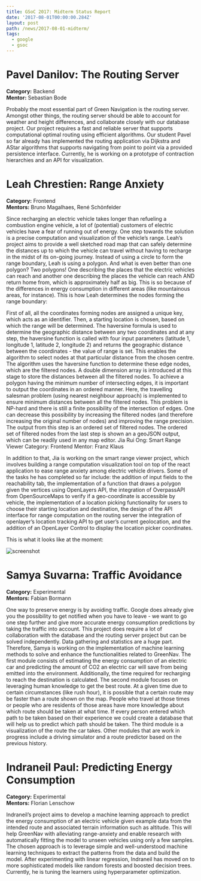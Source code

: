 ```yaml
---
title: GSoC 2017: Midterm Status Report
date: '2017-08-01T00:00:00.284Z'
layout: post
path: /news/2017-08-01-midterm/
tags:
  - google
  - gsoc
---
```


# Pavel Danilov: The Routing Server  
**Category:** Backend  
**Mentor:** Sebastian Bode

Probably the most essential part of Green Navigation is the routing server. Amongst other things, the routing server should be able to account for weather and height differences, and collaborate closely with our database project. Our project requires a fast and reliable server that supports computational optimal routing using efficient algorithms. Our student Pavel so far already has implemented the routing application via Dijkstra and AStar algorithms that supports navigating from point to point via a provided persistence interface. Currently, he is working on a prototype of contraction hierarchies and an API for visualization. 

# Leah Chrestien: Range Anxiety  
**Category:** Frontend  
**Mentors:** Bruno Magalhaes, René Schönfelder

Since recharging an electric vehicle takes longer than refueling a combustion engine vehicle, a lot of (potential) customers of electric vehicles have a fear of running out of energy. One step towards the solution is a precise computation and visualization of the vehicle’s range. Leah’s project aims to provide a well sketched road map that can safely determine the distances up to which the vehicle can travel without having to recharge in the midst of its on-going journey. Instead of using a circle to form the range boundary, Leah is using a polygon. And what is even better than one polygon? Two polygons! One describing the places that the electric vehicles can reach and another one describing the places the vehicle can reach AND return home from, which is approximately half as big. This is so because of the differences in energy consumption in different areas (like mountainous areas, for instance). This is how Leah determines the nodes forming the range boundary: 

First of all, all the coordinates forming nodes are assigned a unique key, which acts as an identifier. Then, a starting location is chosen, based on which the range will be determined. The haversine formula is used to determine the geographic
distance between any two coordinates and at any step, the haversine function is called with four input parameters (latitude 1, longitude 1, latitude 2, longitude 2) and returns the geographic distance between the coordinates - the value of range is set. 
This enables the algorithm to select nodes at that particular distance from the chosen centre. The algorithm uses the haversine function to determine these edge nodes, which are the filtered nodes. A double dimension array is introduced at this stage to store the distances between all the filtered nodes. To achieve a polygon having the minimum number of intersecting edges, it is important to output the coordinates in an ordered manner. Here, the travelling salesman problem (using nearest neighbour approach) is implemented to ensure minimum distances between all the filtered nodes. This problem is NP-hard and there is still a finite possibility of the intersection of edges. One can decrease this possibility by increasing the filtered nodes (and therefore increasing the original number of nodes) and improving the range precision. The output from this step is an ordered set of filtered nodes. The ordered set of filtered nodes from the last step is shown an a geoJSON output, which can be readily used in any map editor.
Jia Rui Ong: Smart Range Viewer
Category: Frontend
Mentor: Franz Klaus

In addition to that, Jia is working on the smart range viewer project, which involves building a range computation visualization tool on top of the react application to ease range anxiety among electric vehicle drivers. Some of the tasks he has completed so far include:
the addition of input fields to the reachability tab, 
the implementation of a function that draws a polygon given the vertices using OpenLayers API, 
the integration of OverpassAPI from OpenSourceMaps to verify if a geo-coordinate is accessible by vehicle, 
the implementation of a location picking functionality for users to choose their starting location and destination, 
the design of the API interface for range computation on the routing server
the integration of openlayer’s location tracking API to get user’s current geolocation, and
the addition of an OpenLayer Control to display the location picker coordinates.

This is what it looks like at the moment: 

![screenshot](https://user-images.githubusercontent.com/25430929/28843971-6f39fb52-7703-11e7-8c1b-b880176dc697.png)

# Samya Suvarna: Traffic Avoidance  
**Category:** Experimental  
**Mentors:** Fabian Bormann

One way to preserve energy is by avoiding traffic. Google does already give you the possibility to get notified when you have to leave - we want to go one step further and give more accurate energy consumption predictions by taking the traffic into account. This project does require a lot of collaboration with the database and the routing server project but can be solved independently. Data gathering and statistics are a huge part.
Therefore, Samya is working on the implementation of machine learning methods to solve and enhance the functionalities related to GreenNav. The first module consists of estimating the energy consumption of an electric car and predicting the amount of CO2 an electric car will save from being emitted into the environment. Additionally, the time required for recharging to reach the destination is calculated. 
The second module focuses on leveraging human knowledge to get the best route. At a given time due to certain circumstances (like rush hour), it is possible that a certain route may be faster than a route shown on the map. People who travel at those times or people who are residents of those areas have more knowledge about which route should be taken at what time. If every person entered which path to be taken based on their experience we could create a database that will help us to predict which path should be taken. 
The third module is a visualization of the route the car takes. Other modules that are work in progress include a driving simulator and a route predictor based on the previous history.

# Indraneil Paul: Predicting Energy Consumption 
**Category:** Experimental  
**Mentors:** Florian Lenschow

Indraneil’s project aims to develop a machine learning approach to predict the energy consumption of an electric vehicle given example data from the intended route and associated terrain information such as altitude. This will help GreenNav with alleviating range-anxiety and enable research with automatically fitting the model to unseen vehicles using only a few samples. The chosen approach is to leverage simple and well-understood machine learning techniques to extract the patterns from the data and build the model. After experimenting with linear regression, Indraneil has moved on to more sophisticated models like random forests and boosted decision trees. Currently, he is tuning the learners using hyperparameter optimization.
